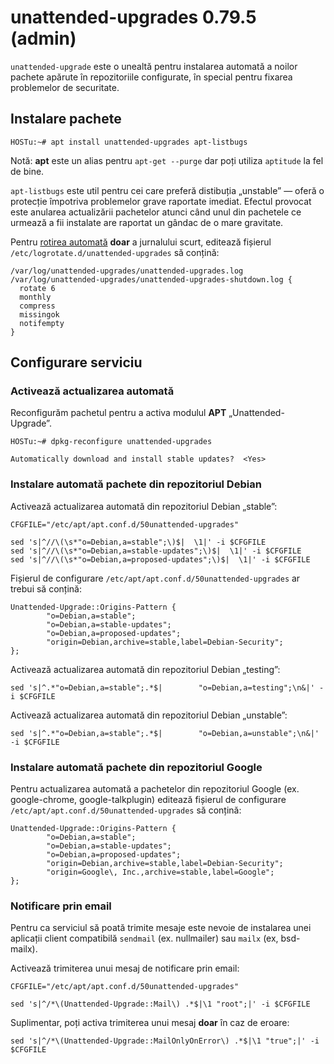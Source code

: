 unattended-upgrades 0.79.5 (admin)
==================================

`unattended-upgrade` este o unealtă pentru instalarea automată a noilor pachete apărute în repozitoriile configurate, în special pentru fixarea problemelor de securitate.


Instalare pachete
-----------------

    HOSTu:~# apt install unattended-upgrades apt-listbugs

Notă: **apt** este un alias pentru `apt-get --purge` dar poți utiliza `aptitude` la fel de bine.

`apt-listbugs` este util pentru cei care preferă distibuția „unstable” — oferă o protecție împotriva problemelor grave raportate imediat.
Efectul provocat este anularea actualizării pachetelor atunci când unul din pachetele ce urmează a fii instalate are raportat un gândac de o mare gravitate.

Pentru [rotirea automată][702323] **doar** a jurnalului scurt, editează fișierul `/etc/logrotate.d/unattended-upgrades` să conțină:

    /var/log/unattended-upgrades/unattended-upgrades.log
    /var/log/unattended-upgrades/unattended-upgrades-shutdown.log {
      rotate 6
      monthly
      compress
      missingok
      notifempty
    }

[702323]: http://bugs.debian.org/702323


Configurare serviciu
--------------------

### Activează actualizarea automată

Reconfigurăm pachetul pentru a activa modulul **APT** „Unattended-Upgrade”.

    HOSTu:~# dpkg-reconfigure unattended-upgrades

    Automatically download and install stable updates?  <Yes>

### Instalare automată pachete din repozitoriul Debian

Activează actualizarea automată din repozitoriul Debian „stable”:

    CFGFILE="/etc/apt/apt.conf.d/50unattended-upgrades"

    sed 's|^//\(\s*"o=Debian,a=stable";\)$|  \1|' -i $CFGFILE
    sed 's|^//\(\s*"o=Debian,a=stable-updates";\)$|  \1|' -i $CFGFILE
    sed 's|^//\(\s*"o=Debian,a=proposed-updates";\)$|  \1|' -i $CFGFILE

Fișierul de configurare `/etc/apt/apt.conf.d/50unattended-upgrades` ar trebui să conțină:

    Unattended-Upgrade::Origins-Pattern {
            "o=Debian,a=stable";
            "o=Debian,a=stable-updates";
            "o=Debian,a=proposed-updates";
            "origin=Debian,archive=stable,label=Debian-Security";
    };

Activează actualizarea automată din repozitoriul Debian „testing”:

    sed 's|^.*"o=Debian,a=stable";.*$|        "o=Debian,a=testing";\n&|' -i $CFGFILE

Activează actualizarea automată din repozitoriul Debian „unstable”:

    sed 's|^.*"o=Debian,a=stable";.*$|        "o=Debian,a=unstable";\n&|' -i $CFGFILE

### Instalare automată pachete din repozitoriul Google

Pentru actualizarea automată a pachetelor din repozitoriul Google (ex. google-chrome, google-talkplugin) editează fișierul de configurare `/etc/apt/apt.conf.d/50unattended-upgrades` să conțină:

    Unattended-Upgrade::Origins-Pattern {
            "o=Debian,a=stable";
            "o=Debian,a=stable-updates";
            "o=Debian,a=proposed-updates";
            "origin=Debian,archive=stable,label=Debian-Security";
            "origin=Google\, Inc.,archive=stable,label=Google";
    };

### Notificare prin email

Pentru ca serviciul să poată trimite mesaje este nevoie de instalarea unei aplicații client compatibilă `sendmail` (ex. nullmailer) sau `mailx` (ex, bsd-mailx).

Activează trimiterea unui mesaj de notificare prin email:

    CFGFILE="/etc/apt/apt.conf.d/50unattended-upgrades"

    sed 's|^/*\(Unattended-Upgrade::Mail\) .*$|\1 "root";|' -i $CFGFILE

Suplimentar, poți activa trimiterea unui mesaj **doar** în caz de eroare:

    sed 's|^/*\(Unattended-Upgrade::MailOnlyOnError\) .*$|\1 "true";|' -i $CFGFILE
